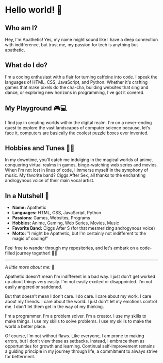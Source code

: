 # Hello world! 👋

## Who am I?

Hey, I'm Apathetic! Yes, my name might sound like I have a deep connection with indifference, but trust me, my passion for tech is anything but apathetic.

## What do I do?

I'm a coding enthusiast with a flair for turning caffeine into code. I speak the languages of HTML, CSS, JavaScript, and Python. Whether it's crafting games that make pixels do the cha-cha, building websites that sing and dance, or exploring new horizons in programming, I've got it covered.

## My Playground 🎮💻

I find joy in creating worlds within the digital realm. I'm on a never-ending quest to explore the vast landscapes of computer science because, let's face it, computers are basically the coolest puzzle boxes ever invented.

## Hobbies and Tunes 🌈🎶

In my downtime, you'll catch me indulging in the magical worlds of anime, conquering virtual realms in games, binge-watching web series and movies. When I'm not lost in lines of code, I immerse myself in the symphony of music. My favorite band? Ciggs After Sex, all thanks to the enchanting androgynous voice of their main vocal artist.

## In a Nutshell 🌰

- **Name:** Apathetic
- **Languages:** HTML, CSS, JavaScript, Python
- **Passions:** Games, Websites, Programs
- **Hobbies:** Anime, Gaming, Web Series, Movies, Music
- **Favorite Band:** Ciggs After S (for that mesmerizing androgynous voice)
- **Motto:** "I might be Apathetic, but I'm certainly not indifferent to the magic of coding!"

Feel free to wander through my repositories, and let's embark on a code-filled journey together! 🚀✨

---

*A little more about me:* 🧠

Apathetic doesn't mean I'm indifferent in a bad way. I just don't get worked up about things very easily. I'm not easily excited or disappointed. I'm not easily angered or saddened.

But that doesn't mean I don't care. I do care. I care about my work. I care about my friends. I care about the world. I just don't let my emotions control me. I don't let them get in the way of my thinking.

I'm a programmer. I'm a problem solver. I'm a creator. I use my skills to make things. I use my skills to solve problems. I use my skills to make the world a better place.

Of course, I'm not without flaws. Like everyone, I am prone to making errors, but I don't view these as setbacks. Instead, I embrace them as opportunities for growth and learning. Continual self-improvement remains a guiding principle in my journey through life, a commitment to always strive for betterment.

